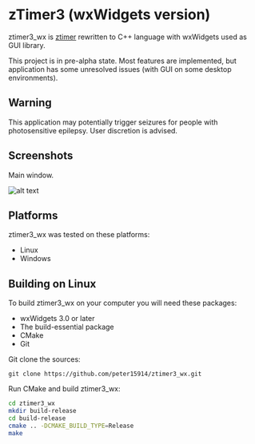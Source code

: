 # zTimer3 (wxWidgets version)
ztimer3_wx is [ztimer](https://github.com/peter15914/ztimer) rewritten to C++ language with wxWidgets used as GUI library.

This project is in pre-alpha state. Most features are implemented, but application has some unresolved issues (with GUI on some desktop environments).

## Warning
This application may potentially trigger seizures for people with photosensitive epilepsy. User discretion is advised.

## Screenshots
Main window.

![alt text][screen001]

## Platforms
ztimer3_wx was tested on these platforms:
*   Linux
*   Windows

## Building on Linux
To build ztimer3_wx on your computer you will need these packages:
*   wxWidgets 3.0 or later
*   The build-essential package 
*   CMake
*   Git

Git clone the sources:

    git clone https://github.com/peter15914/ztimer3_wx.git

Run CMake and build ztimer3_wx:

  ```bash
  cd ztimer3_wx
  mkdir build-release
  cd build-release
  cmake .. -DCMAKE_BUILD_TYPE=Release
  make
  ```

[screen001]: https://github.com/peter15914/ztimer3_wx/blob/master/img/ztimer3_wx_001.png "ztimer3_wx - Main window"
